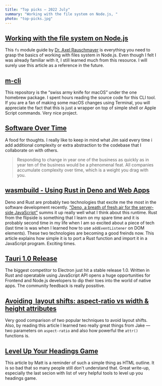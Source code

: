 ```yaml
---
title: "Top picks — 2022 July"
summary: "Working with the file system on Node.js, "
photo: "top-picks.jpg"
---
```


## [Working with the file system on Node.js](https://2ality.com/2022/06/nodejs-file-system.html)

This `fs` module guide by [Dr. Axel Rauschmayer](https://twitter.com/rauschma) is everything you need to grasp the basics of working with files system in Node.js. Even though I felt I was already familiar with it, I still learned much from this resource. I will surely use this article as a reference in the future.

## [m-cli](https://github.com/rgcr/m-cli)

This repository is the “swiss army knife for macOS” under the one homebrew package. I spent hours reading the source code for this CLI tool. If you are a fan of making some macOS changes using Terminal, you will appreciate the fact that this is just a wrapper on top of simple shell or Apple Script commands. Very nice project.

## [Software Over Time](https://blog.jim-nielsen.com/2022/software-over-time/)

A food for thoughts. I really like to keep in mind what Jim said every time i add additional complexity or extra abstraction to the codebase that I collaborate on with others.

> Responding to change in year one of the business as quickly as in year ten of the business would be a phenomenal feat. All companies accumulate complexity over time, which is a weight you drag with you.

## [wasmbuild - Using Rust in Deno and Web Apps](https://deno.com/blog/wasmbuild)

Deno and Rust are probably two technologies that excite me the most in the software development recently. ["Deno, a breath of fresh air for the server-side JavaScript"](/deno-a-breath-of-fresh-air-for-the-server-side-javascript/) summs it up really well what I think about this runtime. Rust from the flipside is something that I learn on my spare time and it is probably second time in my life when I am so excited about a piece of tech (last time is was when I learned how to use `addEventListener` on DOM elements). These two technologies are becoming a good freinds now. This article explains how simple it is to port a Rust function and import it in a JavaScript program. Exciting times.

## [Tauri 1.0 Release](https://tauri.app/blog/tauri_1_0/)

The biggest competitor to Electron just hit a stable release 1.0. Written in Rust and operatable using JavaScript API opens a huge opportunities for Frontend and Node.js developers to dip their toes into the world of native apps. The community feedback is really possitive.

## [Avoiding <img> layout shifts: aspect-ratio vs width & height attributes](https://jakearchibald.com/2022/img-aspect-ratio/)

Very good comparison of two popular techniques to avoid layout shifts. Also, by reading this article I learned two really great things from Jake — two parameters on `aspect-ratio` and also how powerful the `attr()` functions is.

## [Level Up Your Headings Game](https://matthiasott.com/notes/level-up-your-headings-game)

This article by Matt is a reminder of such a simple thing as HTML outline. It is so bad that so many people still don't understand that. Great write-up, especially the last secion with list of very helpful tools to level up you headings game.
